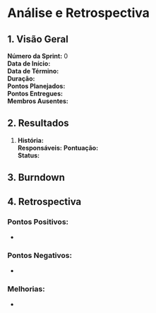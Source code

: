 # Análise e Retrospectiva

## 1. Visão Geral
**Número da Sprint:** 0  
**Data de Início:**   
**Data de Término:**   
**Duração:**   
**Pontos Planejados:**   
**Pontos Entregues:**   
**Membros Ausentes:** 

## 2. Resultados
1. **História:**   
**Responsáveis:** 
**Pontuação:**  
**Status:** 

## 3. Burndown


## 4. Retrospectiva
### Pontos Positivos:
* 

### Pontos Negativos:
* 

### Melhorias:
* 
